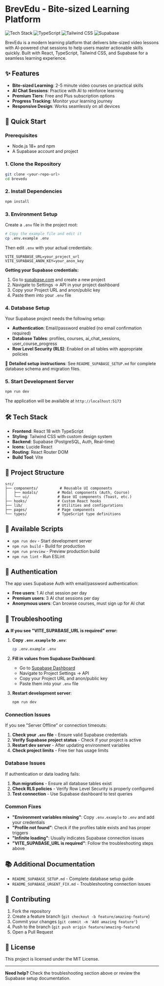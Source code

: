 # BrevEdu - Bite-sized Learning Platform

![Tech Stack](https://img.shields.io/badge/React-18.3.1-blue?logo=react)
![TypeScript](https://img.shields.io/badge/TypeScript-5.5.3-blue?logo=typescript)
![Tailwind CSS](https://img.shields.io/badge/Tailwind_CSS-3.4.1-blue?logo=tailwindcss)
![Supabase](https://img.shields.io/badge/Supabase-2.39.0-green?logo=supabase)

BrevEdu is a modern learning platform that delivers bite-sized video lessons with AI-powered chat sessions to help users master actionable skills quickly. Built with React, TypeScript, Tailwind CSS, and Supabase for a seamless learning experience.

## ✨ Features

- **Bite-sized Learning**: 2-5 minute video courses on practical skills
- **AI Chat Sessions**: Practice with AI to reinforce learning
- **Premium Tiers**: Free and Plus subscription options
- **Progress Tracking**: Monitor your learning journey
- **Responsive Design**: Works seamlessly on all devices

## 🚀 Quick Start

### Prerequisites

- Node.js 18+ and npm
- A Supabase account and project

### 1. Clone the Repository

```bash
git clone <your-repo-url>
cd brevedu
```

### 2. Install Dependencies

```bash
npm install
```

### 3. Environment Setup

Create a `.env` file in the project root:

```bash
# Copy the example file and edit it
cp .env.example .env
```

Then edit `.env` with your actual credentials:

```env
VITE_SUPABASE_URL=your_project_url
VITE_SUPABASE_ANON_KEY=your_anon_key
```

**Getting your Supabase credentials:**
1. Go to [supabase.com](https://supabase.com) and create a new project
2. Navigate to Settings → API in your project dashboard
3. Copy your Project URL and anon/public key
4. Paste them into your `.env` file

### 4. Database Setup

Your Supabase project needs the following setup:

- **Authentication**: Email/password enabled (no email confirmation required)
- **Database Tables**: profiles, courses, ai_chat_sessions, user_course_progress
- **Row Level Security (RLS)**: Enabled on all tables with appropriate policies

📖 **Detailed setup instructions**: See `README_SUPABASE_SETUP.md` for complete database schema and migration files.

### 5. Start Development Server

```bash
npm run dev
```

The application will be available at `http://localhost:5173`

## 🛠️ Tech Stack

- **Frontend**: React 18 with TypeScript
- **Styling**: Tailwind CSS with custom design system
- **Backend**: Supabase (PostgreSQL, Auth, Real-time)
- **Icons**: Lucide React
- **Routing**: React Router DOM
- **Build Tool**: Vite

## 📁 Project Structure

```
src/
├── components/          # Reusable UI components
│   ├── modals/         # Modal components (Auth, Course)
│   └── ui/             # Base UI components (Toast, etc.)
├── hooks/              # Custom React hooks
├── lib/                # Utilities and configurations
├── pages/              # Page components
└── types/              # TypeScript type definitions
```

## 🔧 Available Scripts

- `npm run dev` - Start development server
- `npm run build` - Build for production
- `npm run preview` - Preview production build
- `npm run lint` - Run ESLint

## 🔐 Authentication

The app uses Supabase Auth with email/password authentication:

- **Free users**: 1 AI chat session per day
- **Premium users**: 3 AI chat sessions per day
- **Anonymous users**: Can browse courses, must sign up for AI chat

## 🚨 Troubleshooting

⚠️ **If you see "VITE_SUPABASE_URL is required" error:**

1. **Copy `.env.example` to `.env`**:
   ```bash
   cp .env.example .env
   ```

2. **Fill in values from Supabase Dashboard**:
   - Go to [Supabase Dashboard](https://supabase.com/dashboard)
   - Navigate to Project Settings → API
   - Copy your Project URL and anon/public key
   - Paste them into your `.env` file

3. **Restart development server**:
   ```bash
   npm run dev
   ```

### Connection Issues

If you see "Server Offline" or connection timeouts:

1. **Check your `.env` file** - Ensure valid Supabase credentials
2. **Verify Supabase project status** - Check if your project is active
3. **Restart dev server** - After updating environment variables
4. **Check project limits** - Free tier has usage limits

### Database Issues

If authentication or data loading fails:

1. **Run migrations** - Ensure all database tables exist
2. **Check RLS policies** - Verify Row Level Security is properly configured
3. **Test connection** - Use Supabase dashboard to test queries

### Common Fixes

- **"Environment variables missing"**: Copy `.env.example` to `.env` and add your credentials
- **"Profile not found"**: Check if the profiles table exists and has proper triggers
- **"Infinite loading"**: Usually indicates Supabase connection issues
- **"VITE_SUPABASE_URL is required"**: Follow the troubleshooting steps above

## 📚 Additional Documentation

- `README_SUPABASE_SETUP.md` - Complete database setup guide
- `README_SUPABASE_URGENT_FIX.md` - Troubleshooting connection issues

## 🤝 Contributing

1. Fork the repository
2. Create a feature branch (`git checkout -b feature/amazing-feature`)
3. Commit your changes (`git commit -m 'Add amazing feature'`)
4. Push to the branch (`git push origin feature/amazing-feature`)
5. Open a Pull Request

## 📄 License

This project is licensed under the MIT License.

---

**Need help?** Check the troubleshooting section above or review the Supabase setup documentation.